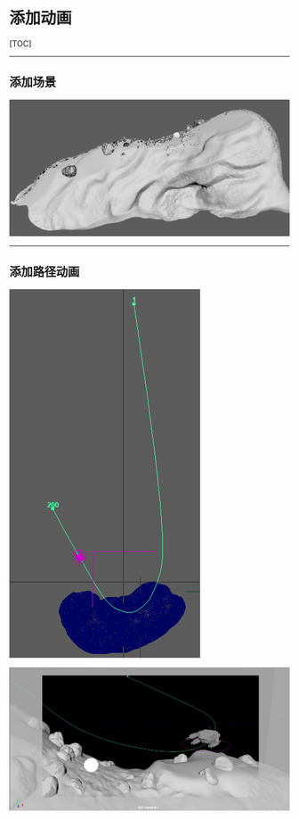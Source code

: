 # 添加动画

[TOC]

-----

## 添加场景
<img src="ScreenShots/background.png" alt="background" style="zoom:50%;" />

-----

## 添加路径动画

![path_animation](ScreenShots/path_animation.png)

![path_animation2](ScreenShots/path_animation2.png)